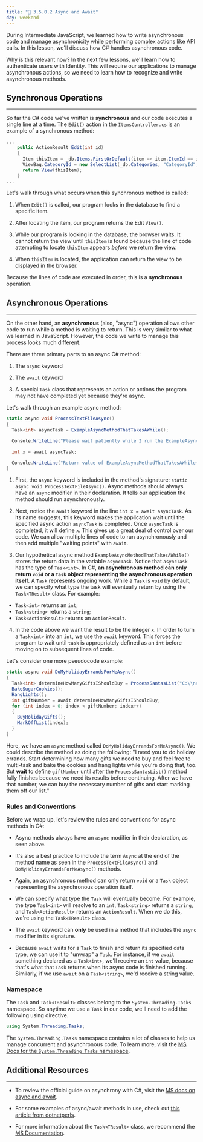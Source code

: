 ```yaml
---
title: "📓 3.5.0.2 Async and Await"
day: weekend
---
```


During Intermediate JavaScript, we learned how to write asynchronous code and manage asynchronicity while performing complex actions like API calls. In this lesson, we'll discuss how C# handles asynchronous code.

Why is this relevant now? In the next few lessons, we'll learn how to authenticate users with Identity. This will require our applications to manage asynchronous actions, so we need to learn how to recognize and write asynchronous methods.

## Synchronous Operations
---

So far the C# code we've written is **synchronous** and our code executes a single line at a time. The `Edit()` action in the `ItemsController.cs` is an example of a synchronous method:

```csharp
...
    public ActionResult Edit(int id)
    {
      Item thisItem = _db.Items.FirstOrDefault(item => item.ItemId == id);
      ViewBag.CategoryId = new SelectList(_db.Categories, "CategoryId", "Name");
      return View(thisItem);
    }
...
```

Let's walk through what occurs when this synchronous method is called:

1. When `Edit()` is called, our program looks in the database to find a specific item.

2. After locating the item, our program returns the Edit `View()`.

3. While our program is looking in the database, the browser waits. It cannot return the view until `thisItem` is found because the line of code attempting to locate `thisItem` appears _before_ we return the view.

4. When `thisItem` is located, the application can return the view to be displayed in the browser.

Because the lines of code are executed in order, this is a **synchronous** operation.

## Asynchronous Operations
---

On the other hand, an **asynchronous** (also, "async") operation allows other code to run while a method is waiting to return.
This is very similar to what we learned in JavaScript. However, the code we write to manage this process looks much different.

There are three primary parts to an async C# method:

1. The `async` keyword

2. The `await` keyword

3. A special `Task` class that represents an action or actions the program may not have completed yet because they're async.

Let's walk through an example async method:

```csharp
static async void ProcessTextFileAsync()
{
  Task<int> asyncTask = ExampleAsyncMethodThatTakesAWhile();

  Console.WriteLine("Please wait patiently while I run the ExampleAsyncMethodThatTakesAWhile().");

  int x = await asyncTask;

  Console.WriteLine("Return value of ExampleAsyncMethodThatTakesAWhile(): " + x);
}
```

1. First, the `async` keyword is included in the method's signature: `static async void ProcessTextFileAsync()`. Async methods should always have an `async` modifier in their declaration. It tells our application the method should run asynchronously.

2. Next, notice the `await` keyword in the line `int x = await asyncTask`. As its name suggests, this keyword makes the application wait until the specified async action `asyncTask` is completed. Once `asyncTask` is completed, it will define `x`. This gives us a great deal of control over our code. We can allow multiple lines of code to run asynchronously and then add multiple "waiting points" with `await`.

3. Our hypothetical async method `ExampleAsyncMethodThatTakesAWhile()` stores the return data in the variable `asyncTask`. Notice that `asyncTask` has the type of `Task<int>`. In C#, **an asynchronous method can only return `void` or a `Task` object representing the asynchronous operation itself.** A `Task` represents ongoing work. While a `Task` is `void` by default, we can specify what type the task will eventually return by using the `Task<TResult>` class. For example:
  * `Task<int>` returns an `int`;
  * `Task<string>` returns a `string`;
  * `Task<ActionResult>` returns an `ActionResult`.
  
4. In the code above we want the result to be the integer `x`. In order to turn a `Task<int>` into an `int`, we use the `await` keyword. This forces the program to wait until `task` is appropriately defined as an `int` before moving on to subsequent lines of code.

Let's consider one more pseudocode example:

```csharp
static async void DoMyHolidayErrandsForMeAsync()
{
  Task<int> determineHowManyGiftsIShouldBuy = ProcessSantasList("C:\\naughty_or_nice.txt");
  BakeSugarCookies();
  HangLights();
  int giftNumber = await determineHowManyGiftsIShouldBuy;
  for (int index = 0; index < giftNumber; index++)
  {
    BuyHolidayGifts();
    MarkOffList(index);
  }
}
```

Here, we have an `async` method called `DoMyHolidayErrandsForMeAsync()`. We could describe the method as doing the following: "I need you to do holiday errands. Start determining how many gifts we need to buy and feel free to multi-task and bake the cookies and hang lights while you're doing that, too. But **wait** to define `giftNumber` until after the `ProcessSantasList()` method fully finishes because we need its results before continuing. After we have that number, we can buy the necessary number of gifts and start marking them off our list."

### Rules and Conventions

Before we wrap up, let's review the rules and conventions for async methods in C#:

* Async methods always have an `async` modifier in their declaration, as seen above.

* It's also a best practice to include the term `Async` at the end of the method name as seen in the `ProcessTextFileAsync()` and `DoMyHolidayErrandsForMeAsync()` methods.

* Again, an asynchronous method can only return `void` or a `Task` object representing the asynchronous operation itself.

* We can specify what type the `Task` will eventually become. For example, the type `Task<int>` will resolve to an `int`, `Task<string>` returns a `string`, and `Task<ActionResult>` returns an `ActionResult`. When we do this, we're using the `Task<TResult>` class.

* The `await` keyword can **only** be used in a method that includes the `async` modifier in its signature.

* Because `await` waits for a `Task` to finish and return its specified data type, we can use it to "unwrap" a `Task`. For instance, if we `await` something declared as a `Task<int>`, we'll receive an `int` value, because that's what that `Task` returns when its async code is finished running. Similarly, if we use `await` on a `Task<string>`, we'd receive a string value.

### Namespace

The `Task` and `Task<TResult>` classes belong to the `System.Threading.Tasks` namespace. So anytime we use a `Task` in our code, we'll need to add the following using directive.

```cs
using System.Threading.Tasks;
```

The `System.Threading.Tasks` namespace contains a lot of classes to help us manage concurrent and asynchronous code. To learn more, visit the [MS Docs for the `System.Threading.Tasks` namespace](https://learn.microsoft.com/en-us/dotnet/api/system.threading.tasks?view=net-6.0).

## Additional Resources
---

* To review the official guide on asynchrony with C#, visit the [MS docs on async and await](https://learn.microsoft.com/en-us/dotnet/csharp/programming-guide/concepts/async/). 

* For some examples of async/await methods in use, check out [this article from dotnetperls](http://www.dotnetperls.com/async).

* For more information about the `Task<TResult>` class, we recommend the [MS Documentation](https://learn.microsoft.com/en-us/dotnet/api/system.threading.tasks.task-1?view=net-6.0).
